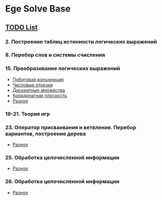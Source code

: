 Ege Solve Base
=====================

## [TODO List](https://github.com/vaskers5/Ege_Solve_Base/blob/main/TODO.md)

### 2. Построение таблиц истинности логических выражений

### 8. Перебор слов и системы счисления

### 15. Преобразование логических выражений

* [Побитовая конъюнкция](https://github.com/vaskers5/Ege_Solve_Base/blob/main/Data/15/conjuction.ipynb)
* [Числовые отрезки](https://github.com/vaskers5/Ege_Solve_Base/blob/main/Data/15/segments.ipynb)
* [Дискретные множества]()
* [Координатная плоскость](https://github.com/vaskers5/Ege_Solve_Base/blob/main/Data/15/coordinates.ipynb)
* [Разное]()

### 19-21. Теория игр

### 23. Оператор присваивания и ветвления. Перебор вариантов, построение дерева

* [Разное](https://github.com/vaskers5/Ege_Solve_Base/blob/main/Data/23/solve.ipynb)

### 25. Обработка целочисленной информации

* [Разное](https://github.com/vaskers5/Ege_Solve_Base/blob/main/Data/25/Uniq_tasks.ipynb)

### 26. Обработка целочисленной информации

* [Разное](https://github.com/vaskers5/Ege_Solve_Base/blob/main/Data/26/Untitled.ipynb)
